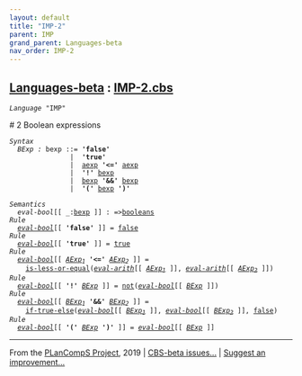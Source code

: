 ```yaml
---
layout: default
title: "IMP-2"
parent: IMP
grand_parent: Languages-beta
nav_order: IMP-2
---
```


[Languages-beta] : [IMP-2.cbs]
-----------------------------

<div class="highlighter-rouge"><pre class="highlight"><code><i class="keyword">Language</i> <span id="Language_IMP">"IMP"</span></code></pre></div>
# <span id="SectionNumber_2">2</span> Boolean expressions

<div class="highlighter-rouge"><pre class="highlight"><code><i class="keyword">Syntax</i>
  <i class="keyword"></i><i class="var"><i class="var"><span id="VariableStem_BExp">BExp</span></i> :</i> <span class="syn-name"><span id="SyntaxName_bexp">bexp</span></span> ::= <b class="atom">'false'</b>
               |  <b class="atom">'true'</b>
               |  <span class="syn-name"><a href="../IMP-1/index.html#SyntaxName_aexp">aexp</a></span> <b class="atom">'<='</b> <span class="syn-name"><a href="../IMP-1/index.html#SyntaxName_aexp">aexp</a></span>
               |  <b class="atom">'!'</b> <span class="syn-name"><a href="#SyntaxName_bexp">bexp</a></span>
               |  <span class="syn-name"><a href="#SyntaxName_bexp">bexp</a></span> <b class="atom">'&&'</b> <span class="syn-name"><a href="#SyntaxName_bexp">bexp</a></span>
               |  <b class="atom">'('</b> <span class="syn-name"><a href="#SyntaxName_bexp">bexp</a></span> <b class="atom">')'</b></code></pre></div>

<div class="highlighter-rouge"><pre class="highlight"><code><i class="keyword">Semantics</i>
  <i class="sem-name"><span id="SemanticsName_eval-bool">eval-bool</span></i>[[ _:<span class="syn-name"><a href="#SyntaxName_bexp">bexp</a></span> ]] : =><span class="name"><a href="../../../../../Funcons-beta/Values/Primitive/Booleans/index.html#Name_booleans">booleans</a></span>
<i class="keyword">Rule</i>
  <i class="sem-name"><a href="#SemanticsName_eval-bool">eval-bool</a></i>[[ <b class="atom">'false'</b> ]] = <span class="name"><a href="../../../../../Funcons-beta/Values/Primitive/Booleans/index.html#Name_false">false</a></span>
<i class="keyword">Rule</i>
  <i class="sem-name"><a href="#SemanticsName_eval-bool">eval-bool</a></i>[[ <b class="atom">'true'</b> ]] = <span class="name"><a href="../../../../../Funcons-beta/Values/Primitive/Booleans/index.html#Name_true">true</a></span> 
<i class="keyword">Rule</i>
  <i class="sem-name"><a href="#SemanticsName_eval-bool">eval-bool</a></i>[[ <span id="Variable107_AExp1"><i class="var"><a href="../IMP-1/index.html#VariableStem_AExp">AExp</a><sub class="sub">1</sub></i></span> <b class="atom">'<='</b> <span id="Variable115_AExp2"><i class="var"><a href="../IMP-1/index.html#VariableStem_AExp">AExp</a><sub class="sub">2</sub></i></span> ]] = 
    <span class="name"><a href="../../../../../Funcons-beta/Values/Primitive/Integers/index.html#Name_is-less-or-equal">is-less-or-equal</a></span>(<i class="sem-name"><a href="../IMP-1/index.html#SemanticsName_eval-arith">eval-arith</a></i>[[ <a href="#Variable107_AExp1"><i class="var">AExp<sub class="sub">1</sub></i></a> ]], <i class="sem-name"><a href="../IMP-1/index.html#SemanticsName_eval-arith">eval-arith</a></i>[[ <a href="#Variable115_AExp2"><i class="var">AExp<sub class="sub">2</sub></i></a> ]])
<i class="keyword">Rule</i>
  <i class="sem-name"><a href="#SemanticsName_eval-bool">eval-bool</a></i>[[ <b class="atom">'!'</b> <span id="Variable170_BExp"><i class="var"><a href="#VariableStem_BExp">BExp</a></i></span> ]] = <span class="name"><a href="../../../../../Funcons-beta/Values/Primitive/Booleans/index.html#Name_not">not</a></span>(<i class="sem-name"><a href="#SemanticsName_eval-bool">eval-bool</a></i>[[ <a href="#Variable170_BExp"><i class="var">BExp</i></a> ]])
<i class="keyword">Rule</i>
  <i class="sem-name"><a href="#SemanticsName_eval-bool">eval-bool</a></i>[[ <span id="Variable208_BExp1"><i class="var"><a href="#VariableStem_BExp">BExp</a><sub class="sub">1</sub></i></span> <b class="atom">'&&'</b> <span id="Variable216_BExp2"><i class="var"><a href="#VariableStem_BExp">BExp</a><sub class="sub">2</sub></i></span> ]] = 
    <span class="name"><a href="../../../../../Funcons-beta/Computations/Normal/Flowing/index.html#Name_if-true-else">if-true-else</a></span>(<i class="sem-name"><a href="#SemanticsName_eval-bool">eval-bool</a></i>[[ <a href="#Variable208_BExp1"><i class="var">BExp<sub class="sub">1</sub></i></a> ]], <i class="sem-name"><a href="#SemanticsName_eval-bool">eval-bool</a></i>[[ <a href="#Variable216_BExp2"><i class="var">BExp<sub class="sub">2</sub></i></a> ]], <span class="name"><a href="../../../../../Funcons-beta/Values/Primitive/Booleans/index.html#Name_false">false</a></span>)
<i class="keyword">Rule</i>
  <i class="sem-name"><a href="#SemanticsName_eval-bool">eval-bool</a></i>[[ <b class="atom">'('</b> <span id="Variable274_BExp"><i class="var"><a href="#VariableStem_BExp">BExp</a></i></span> <b class="atom">')'</b> ]] = <i class="sem-name"><a href="#SemanticsName_eval-bool">eval-bool</a></i>[[ <a href="#Variable274_BExp"><i class="var">BExp</i></a> ]]</code></pre></div>


____

From the [PLanCompS Project], 2019 | [CBS-beta issues...] | [Suggest an improvement...]

[IMP-2.cbs]: IMP-2.cbs 
  "CBS SOURCE FILE"
[Funcons-beta]: /docs/Funcons-beta
 "FUNCONS-BETA"
[Unstable-Funcons-beta]: /docs/Unstable-Funcons-beta
  "UNSTABLE-FUNCONS-BETA"
[Languages-beta]: /docs/Languages-beta
  "LANGUAGES-BETA"
[Unstable-Languages-beta]: /docs/Unstable-Languages-beta
  "UNSTABLE-LANGUAGES-BETA"
[CBS-beta]:  "CBS-BETA"
[PLanCompS Project]: http://plancomps.org
  "PROGRAMMING LANGUAGE COMPONENTS AND SPECIFICATIONS PROJECT HOME PAGE"
[CBS-beta issues...]: https://github.com/plancomps/plancomps.github.io/issues
  "CBS-BETA ISSUE REPORTS ON GITHUB"
[Suggest an improvement...]: mailto:plancomps@gmail.com?Subject=CBS-beta%20-%20comment&Body=Re%3A%20CBS-beta%20specification%20at%20IMP/IMP-2/IMP-2.cbs%0A%0AComment/Query/Issue/Suggestion%3A%0A%0A%0ASignature%3A%0A 
  "GENERATE AN EMAIL TEMPLATE"
